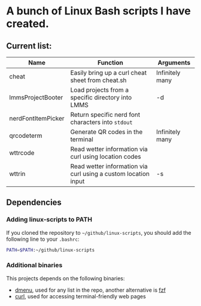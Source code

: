 # A bunch of Linux Bash scripts I have created.

## Current list:

| Name               | Function                                                       | Arguments       |
| -                  | -                                                              | -               |
| cheat              | Easily bring up a curl cheat sheet from cheat.sh               | Infinitely many |
| lmmsProjectBooter  | Load projects from a specific directory into LMMS              | -d              |
| nerdFontItemPicker | Return specific nerd font characters into `stdout`             |                 |
| qrcodeterm         | Generate QR codes in the terminal                              | Infinitely many |
| wttrcode           | Read wetter information via curl using location codes          |                 |
| wttrin             | Read wetter information via curl using a custom location input | -s              |

## Dependencies

### Adding linux-scripts to PATH

If you cloned the repository to `~/github/linux-scripts`, you should add the following line to your `.bashrc`:

```sh
PATH=$PATH:~/github/linux-scripts
```

### Additional binaries

This projects depends on the following binaries:

- [dmenu](https://tools.suckless.org/dmenu/), used for any list in the repo, another alternative is [fzf](https://github.com/junegunn/fzf)
- [curl](https://curl.se/), used for accessing terminal-friendly web pages
